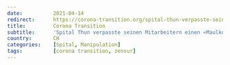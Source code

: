 ```yaml
---
date:          2021-04-14
redirect:      https://corona-transition.org/spital-thun-verpasste-seinen-mitarbeitern-einen-maulkorb
title:         Corona Transition
subtitle:      'Spital Thun verpasste seinen Mitarbeitern einen «Maulkorb»'
country:       CH
categories:    [Spital, Manipulation]
tags:          [corona transition, zensur]
---
```

